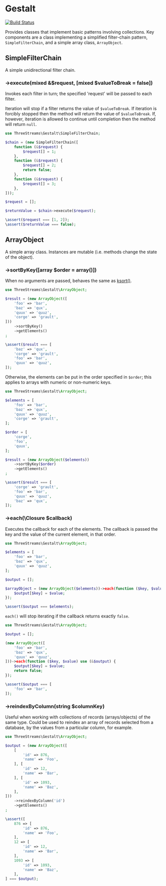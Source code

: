 # Gestalt

[![Build Status](https://travis-ci.com/threestreams/gestalt.svg?branch=master)](https://travis-ci.com/threestreams/gestalt)

Provides classes that implement basic patterns involving collections.  Key components are a class implementing a simplified filter-chain pattern, `SimpleFilterChain`, and a simple array class, `ArrayObject`.

## SimpleFilterChain

A simple unidirectional filter chain.

### ->execute(mixed &$request, [mixed $valueToBreak = false])

Invokes each filter in turn; the specified 'request' will be passed to each filter.

Iteration will stop if a filter returns the value of `$valueToBreak`.  If iteration is forcibly stopped then the method will return the value of `$valueToBreak`.  If, however, iteration is allowed to continue until completion then the method will return `null`.

```php
use ThreeStreams\Gestalt\SimpleFilterChain;

$chain = (new SimpleFilterChain([
    function (&$request) {
        $request[] = 1;
    },
    function (&$request) {
        $request[] = 2;
        return false;
    },
    function (&$request) {
        $request[] = 3;
    },
]));

$request = [];

$returnValue = $chain->execute($request);

\assert($request === [1, 2]);
\assert($returnValue === false);
```

## ArrayObject

A simple array class.  Instances are mutable (i.e. methods change the state of the object).

### ->sortByKey([array $order = array()])

When no arguments are passed, behaves the same as [ksort()](https://www.php.net/manual/en/function.ksort.php).

```php
use ThreeStreams\Gestalt\ArrayObject;

$result = (new ArrayObject([
    'foo' => 'bar',
    'baz' => 'qux',
    'quux' => 'quuz',
    'corge' => 'grault',
]))
    ->sortByKey()
    ->getElements()
;

\assert($result === [
    'baz' => 'qux',
    'corge' => 'grault',
    'foo' => 'bar',
    'quux' => 'quuz',
]);
```

Otherwise, the elements can be put in the order specified in `$order`; this applies to arrays with numeric or non-numeric keys.

```php
use ThreeStreams\Gestalt\ArrayObject;

$elements = [
    'foo' => 'bar',
    'baz' => 'qux',
    'quux' => 'quuz',
    'corge' => 'grault',
];

$order = [
    'corge',
    'foo',
    'quux',
];

$result = (new ArrayObject($elements))
    ->sortByKey($order)
    ->getElements()
;

\assert($result === [
    'corge' => 'grault',
    'foo' => 'bar',
    'quux' => 'quuz',
    'baz' => 'qux',
]);
```

### ->each(\Closure $callback)

Executes the callback for each of the elements.  The callback is passed the key and the value of the current element, in that order.

```php
use ThreeStreams\Gestalt\ArrayObject;

$elements = [
    'foo' => 'bar',
    'baz' => 'qux',
    'quux' => 'quuz',
];

$output = [];

$arrayObject = (new ArrayObject($elements))->each(function ($key, $value) use (&$output) {
    $output[$key] = $value;
});

\assert($output === $elements);
```

`each()` will stop iterating if the callback returns exactly `false`.

```php
use ThreeStreams\Gestalt\ArrayObject;

$output = [];

(new ArrayObject([
    'foo' => 'bar',
    'baz' => 'qux',
    'quux' => 'quuz',
]))->each(function ($key, $value) use (&$output) {
    $output[$key] = $value;
    return false;
});

\assert($output === [
    'foo' => 'bar',
]);
```

### ->reindexByColumn(string $columnKey)

Useful when working with collections of records (arrays/objects) of the same type.  Could be used to reindex an array of records selected from a database, by the values from a particular column, for example.

```php
use ThreeStreams\Gestalt\ArrayObject;

$output = (new ArrayObject([
    [
        'id' => 876,
        'name' => 'Foo',
    ], [
        'id' => 12,
        'name' => 'Bar',
    ], [
        'id' => 1093,
        'name' => 'Baz',
    ],
]))
    ->reindexByColumn('id')
    ->getElements()
;

\assert([
    876 => [
        'id' => 876,
        'name' => 'Foo',
    ],
    12 => [
        'id' => 12,
        'name' => 'Bar',
    ],
    1093 => [
        'id' => 1093,
        'name' => 'Baz',
    ],
] === $output);
```

